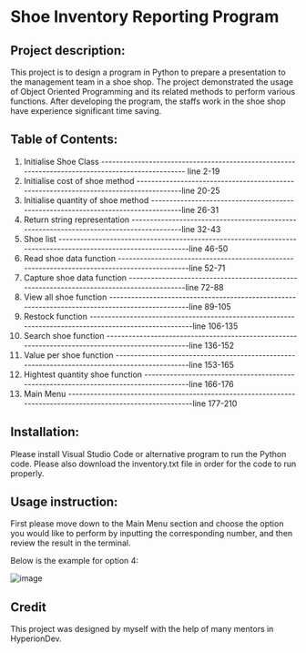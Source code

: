 # Shoe Inventory Reporting Program

## Project description:

This project is to design a program in Python to prepare a presentation to the management team in a shoe shop.
The project demonstrated the usage of Object Oriented Programming and its related methods to perform various functions.
After developing the program, the staffs work in the shoe shop have experience significant time saving.

## Table of Contents:

1. Initialise Shoe Class  ------------------------------------------------------------------------------------------------- line 2-19
2. Initialise cost of shoe method --------------------------------------------------------------------------------------line 20-25
3. Initialise quantity of shoe method ----------------------------------------------------------------------------------line 26-31
4. Return string representation ----------------------------------------------------------------------------------------line 32-43
5. Shoe list --------------------------------------------------------------------------------------------------------------line 46-50
6. Read shoe data function ---------------------------------------------------------------------------------------------line 52-71
7. Capture shoe data function ------------------------------------------------------------------------------------------line 72-88
8. View all shoe function ------------------------------------------------------------------------------------------------line 89-105
9. Restock function ------------------------------------------------------------------------------------------------------line 106-135
10. Search shoe function -------------------------------------------------------------------------------------------------line 136-152
11. Value per shoe function ----------------------------------------------------------------------------------------------line 153-165
12. Hightest quantity shoe function --------------------------------------------------------------------------------------line 166-176
13. Main Menu ------------------------------------------------------------------------------------------------------------line 177-210

## Installation:
Please install Visual Studio Code or alternative program to run the Python code.
Please also download the inventory.txt file in order for the code to run properly.

## Usage instruction:
First please move down to the Main Menu section and choose the option you would like to perform by inputting the corresponding number,
and then review the result in the terminal.

Below is the example for option 4:

![image](https://user-images.githubusercontent.com/118776194/212059486-bcb8bbeb-463c-41d4-aa0f-a2a9d7b3d309.png)

## Credit
This project was designed by myself with the help of many mentors in HyperionDev. 
